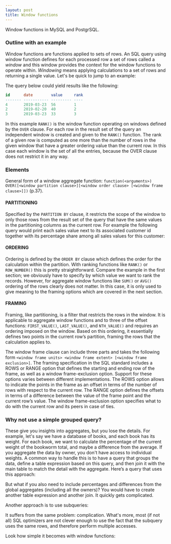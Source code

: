 ```yaml
---
layout: post
title: Window functions
---
```


<p class="excerpt">Window functions in MySQL and PostgrSQL.</p>

### Outline with an example

Window functions are functions applied to sets of rows. An SQL query using window function defines for each processed row a set of rows called a *window* and this window provides the context for the window functions to operate within. *Windowing* means applying calculations to a set of rows and returning a single value. Let's be quick to jump to an example:

<div class="gist-wrapper"><script src="https://gist.github.com/slamii/74853d572c88c37e709d420d2409017d.js"></script></div>

The query below could yield results like the following:

```sql
id      date        value     rank
------- ----------- --------- ----
4       2019-03-23  56        1
2       2019-02-20  40        2
3       2019-03-23  33        3
```

In this example `RANK()` is the window function operating on windows defined by the `OVER` clause. For each row in the result set of the query an independent window is created and given to the `RANK()` function. The rank of a given row is computed as one more than the number of rows in the given window that have a greater ordering value than the current row. In this case each window is the set of all the entries, because the OVER clause does not restrict it in any way.

### Elements

General form of a window aggregate function: `function(<arguments>) OVER([<window partition clause>][<window order clause> [<window frame clause>]])` (p.37).

#### PARTITIONING

Specified by the `PARTITION BY` clause, it restricts the scope of the window to only those rows from the result set of the query that have the same values in the partitioning columns as the current row. For example the following query would print each sales value next to its associated customer id together with its percentage share among all sales values for this customer:

<div class="gist-wrapper"><script src="https://gist.github.com/slamii/ec1836acb2658054617f094b27fa5406.js"></script></div>

#### ORDERING

Ordering is defined by the `ORDER BY` clause which defines the order for the calculation within the partition. With ranking functions like `RANK()` or `ROW_NUMBER()` this is pretty straightforward. Compare the example in the first section; we obviously have to specify by which value we want to rank the records. However, for aggregate window functions like `SUM()` or `AVG()` ordering of the rows clearly does not matter. In this case, it is only used to give meaning to the framing options which are covered in the next section.

#### FRAMING

Framing, like partitioning, is a filter that restricts the rows in the window. It is applicable to aggregate window functions and to three of the offset functions: `FIRST_VALUE()`, `LAST_VALUE()`, and `NTH_VALUE()` and requires an ordering imposed on the window. Based on this ordering, it essentially defines two points in the current row’s partition, framing the rows that the calculation applies to. 

The window frame clause can include three parts and takes the following form `<window frame units> <window frame extent> [<window frame exclusion>]`.
The framing specification in the SQL standard includes a ROWS or RANGE option that defines the starting and ending row of the frame, as well as a window frame-exclusion option. Support for these options varies between different implementations. The ROWS option allows to indicate the points in the frame as an offset in terms of the number of rows with respect to the current row. The RANGE option defines the offsets in terms of a difference between the value of the frame point and the current row’s value. The window frame-exclusion option specifies what to do with the current row and its peers in case of ties.

### Why not use a simple grouped query?

These give you insights into aggregates, but you lose the details. For example, let's say we have a database of books, and each book has its weight. For each book, we want to calculate the percentage of the current weight of the bookworm total, and maybe a difference from the average. If you aggregate the data by owner, you don't have access to individual weights. A common way to handle this is to have a query that groups the data, define a table expression based on this query, and then join it with the main table to match the detail with the aggregate. Here’s a query that uses this approach:

<div class="gist-wrapper"><script src="https://gist.github.com/slamii/cdbe35ee2ac7e54c8eb14a1ae4dd4277.js"></script></div>

But what if you also need to include percentages and differences from the global aggregates (including all the owners)? You would have to create another table expression and another join. It quickly gets complicated.

Another approach is to use subqueries:

<div class="gist-wrapper"><script src="https://gist.github.com/slamii/a5c3e2000906f6bc5483a1b7477b0053.js"></script></div>

It suffers from the same problem: complication. What's more, most (if not all) SQL optimizers are not clever enough to use the fact that the subquery uses the same rows, and therefore perform multiple accesses.

Look how simple it becomes with window functions:

<div class="gist-wrapper"><script src="https://gist.github.com/slamii/7def37a0c6e3685217e5cddc8c442725.js"></script></div>
